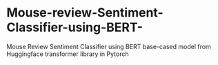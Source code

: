 # Mouse-review-Sentiment-Classifier-using-BERT-
Mouse Review Sentiment Classifier using BERT base-cased model from Huggingface transformer library in Pytorch
